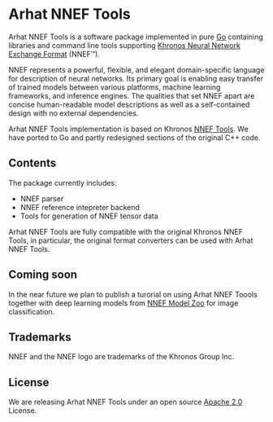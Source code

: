 # Arhat NNEF Tools

Arhat NNEF Tools is a software package implemented in pure [Go](https://golang.org/)
containing libraries and command line tools supporting 
[Khronos Neural Network Exchange Format](https://www.khronos.org/nnef)
(NNEF™).

NNEF represents a powerful, flexible, and elegant domain-specific language for 
description of neural networks. Its primary goal is enabling easy transfer of 
trained models between various platforms, machine learning frameworks, and inference engines. 
The qualities that set NNEF apart are concise human-readable model descriptions as well as 
a self-contained design with no external dependencies.

Arhat NNEF Tools implementation is based on Khronos 
[NNEF Tools](https://github.com/KhronosGroup/NNEF-Tools).
We have ported to Go and partly redesigned sections of the original C++ code.

## Contents

The package currently includes:

* NNEF parser
* NNEF reference intepreter backend
* Tools for generation of NNEF tensor data

Arhat NNEF Tools are fully compatible with the original Khronos
NNEF Tools, in particular, the original format converters can be used
with Arhat NNEF Tools.

## Coming soon

In the near future we plan to publish a turorial on using Arhat NNEF Toools
together with deep learning models from
[NNEF Model Zoo](https://github.com/KhronosGroup/NNEF-Tools/tree/master/models#nnef-model-zoo)
for image classification.

## Trademarks

NNEF and the NNEF logo are trademarks of the Khronos Group Inc.

## License

We are releasing Arhat NNEF Tools under an open source 
[Apache 2.0](https://www.apache.org/licenses/LICENSE-2.0) License.

 
